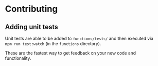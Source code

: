 # Contributing

## Adding unit tests

Unit tests are able to be added to `functions/tests/` and then executed via `npm run test:watch` (in the `functions` directory).

These are the fastest way to get feedback on your new code and functionality.
